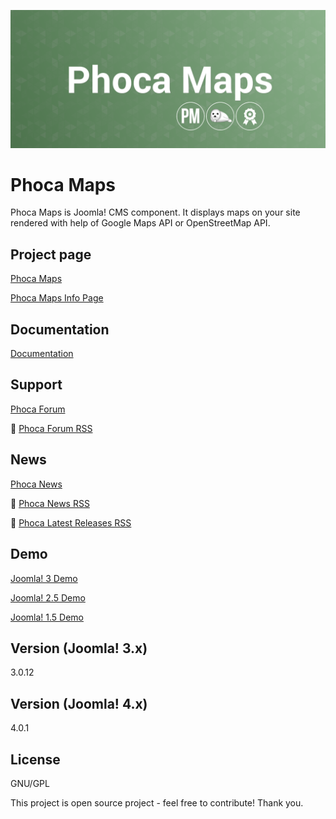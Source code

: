 



![Phoca Maps](https://github.com/PhocaCz/PhocaMaps/blob/master/phocamaps.png?raw=true)

# Phoca Maps



Phoca Maps is Joomla! CMS component. It displays maps on your site rendered with help of Google Maps API or OpenStreetMap API.



## Project page

[Phoca Maps](https://www.phoca.cz/phocamaps)

[Phoca Maps Info Page](https://www.phoca.cz/project/phocamaps-joomla-maps)



## Documentation

[Documentation](https://www.phoca.cz/documentation/category/53-phoca-maps-component)





## Support

[Phoca Forum](https://www.phoca.cz/forum)

:bell: [Phoca Forum RSS](https://www.phoca.cz/forum/app.php/feed)



## News

[Phoca News](https://www.phoca.cz/news)

:bell: [Phoca News RSS](https://www.phoca.cz/news?format=feed&type=rss)

:bell: [Phoca Latest Releases RSS](https://www.phoca.cz/download/feed/111?format=feed&type=rss)



## Demo

[Joomla! 3 Demo](https://www.phoca.cz/joomla3demo/phoca-maps-demo)

[Joomla! 2.5 Demo](https://www.phoca.cz/joomlademo/phoca-maps)

[Joomla! 1.5 Demo](https://www.phoca.cz/demo/phoca-maps-demo-component)



## Version (Joomla! 3.x)

3.0.12

## Version (Joomla! 4.x)

4.0.1



## License

GNU/GPL



This project is open source project - feel free to contribute! Thank you.
